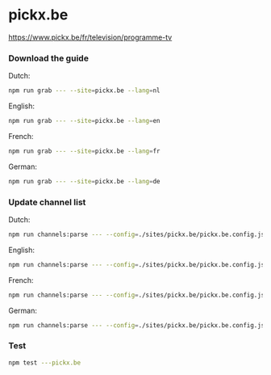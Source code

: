# pickx.be

https://www.pickx.be/fr/television/programme-tv

### Download the guide

Dutch:

```sh
npm run grab --- --site=pickx.be --lang=nl
```

English:

```sh
npm run grab --- --site=pickx.be --lang=en
```

French:

```sh
npm run grab --- --site=pickx.be --lang=fr
```

German:

```sh
npm run grab --- --site=pickx.be --lang=de
```

### Update channel list

Dutch:

```sh
npm run channels:parse --- --config=./sites/pickx.be/pickx.be.config.js --output=./sites/pickx.be/pickx.be_nl.channels.xml --set=lang:nl
```

English:

```sh
npm run channels:parse --- --config=./sites/pickx.be/pickx.be.config.js --output=./sites/pickx.be/pickx.be_en.channels.xml --set=lang:en
```

French:

```sh
npm run channels:parse --- --config=./sites/pickx.be/pickx.be.config.js --output=./sites/pickx.be/pickx.be_fr.channels.xml --set=lang:fr
```

German:

```sh
npm run channels:parse --- --config=./sites/pickx.be/pickx.be.config.js --output=./sites/pickx.be/pickx.be_de.channels.xml --set=lang:de
```

### Test

```sh
npm test ---pickx.be
```
